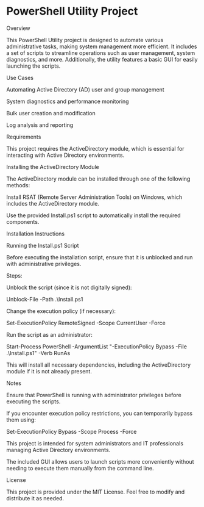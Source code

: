 # PowerShell Utility Project

Overview

This PowerShell Utility project is designed to automate various administrative tasks, making system management more efficient. It includes a set of scripts to streamline operations such as user management, system diagnostics, and more. Additionally, the utility features a basic GUI for easily launching the scripts.

Use Cases

Automating Active Directory (AD) user and group management

System diagnostics and performance monitoring

Bulk user creation and modification

Log analysis and reporting

Requirements

This project requires the ActiveDirectory module, which is essential for interacting with Active Directory environments.

Installing the ActiveDirectory Module

The ActiveDirectory module can be installed through one of the following methods:

Install RSAT (Remote Server Administration Tools) on Windows, which includes the ActiveDirectory module.

Use the provided Install.ps1 script to automatically install the required components.

Installation Instructions

Running the Install.ps1 Script

Before executing the installation script, ensure that it is unblocked and run with administrative privileges.

Steps:

Unblock the script (since it is not digitally signed):

Unblock-File -Path .\Install.ps1

Change the execution policy (if necessary):

Set-ExecutionPolicy RemoteSigned -Scope CurrentUser -Force

Run the script as an administrator:

Start-Process PowerShell -ArgumentList "-ExecutionPolicy Bypass -File .\Install.ps1" -Verb RunAs

This will install all necessary dependencies, including the ActiveDirectory module if it is not already present.

Notes

Ensure that PowerShell is running with administrator privileges before executing the scripts.

If you encounter execution policy restrictions, you can temporarily bypass them using:

Set-ExecutionPolicy Bypass -Scope Process -Force

This project is intended for system administrators and IT professionals managing Active Directory environments.

The included GUI allows users to launch scripts more conveniently without needing to execute them manually from the command line.

License

This project is provided under the MIT License. Feel free to modify and distribute it as needed.
